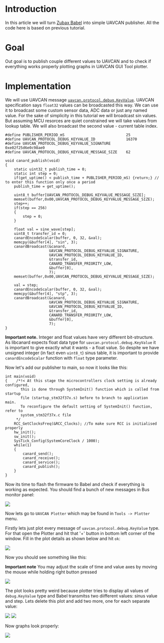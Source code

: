 # Introduction #
In this article we will turn [Zubax Babel](https://zubax.com/products/babel) into simple UAVCAN publisher. 
All the code here is based on previous tutorial. 

# Goal #
Out goal is to publish couple different values to UAVCAN and to check if everything works properly plotting graphs in UAVCAN GUI Tool plotter. 

# Implementation #
We will use UAVCAN message [`uavcan.protocol.debug.KeyValue`](http://uavcan.org/Specification/7._List_of_standard_data_types/#keyvalue). UAVCAN specification says `float32` values can be broadcasted this way. We can use it to broadcast some custom sensor data, ADC data or just any named value. For the sake of simplicity in this tutorial we will broadcast sin values. But assuming MCU resorces are quiet constrained we will take values from lookup table. We will also broadcast the second value - current table index. 

    #define PUBLISHER_PERIOD_mS                            25
    #define UAVCAN_PROTOCOL_DEBUG_KEYVALUE_ID              16370   
    #define UAVCAN_PROTOCOL_DEBUG_KEYVALUE_SIGNATURE       0xe02f25d6e0c98ae0 
    #define UAVCAN_PROTOCOL_DEBUG_KEYVALUE_MESSAGE_SIZE    62   

    void canard_publish(void)  
    {  
	    static uint32_t publish_time = 0;
	    static int step = 0;
	    if(get_uptime() < publish_time + PUBLISHER_PERIOD_mS) {return;} // to enter this function only once a period
	    publish_time = get_uptime();
	  
	    uint8_t buffer[UAVCAN_PROTOCOL_DEBUG_KEYVALUE_MESSAGE_SIZE];
	    memset(buffer,0x00,UAVCAN_PROTOCOL_DEBUG_KEYVALUE_MESSAGE_SIZE);
	    step++;
	    if(step == 256) 
	    {
	        step = 0;
	    }
	  
	    float val = sine_wave[step];
	    uint8_t transfer_id = 0;
	    canardEncodeScalar(buffer, 0, 32, &val);
	    memcpy(&buffer[4], "sin", 3);    
	    canardBroadcast(&canard, 
	                    UAVCAN_PROTOCOL_DEBUG_KEYVALUE_SIGNATURE,
	                    UAVCAN_PROTOCOL_DEBUG_KEYVALUE_ID,
	                    &transfer_id,
	                    CANARD_TRANSFER_PRIORITY_LOW,
	                    &buffer[0], 
	                    7);
	    memset(buffer,0x00,UAVCAN_PROTOCOL_DEBUG_KEYVALUE_MESSAGE_SIZE);
	  
	    val = step;
	    canardEncodeScalar(buffer, 0, 32, &val);
	    memcpy(&buffer[4], "stp", 3);  
	    canardBroadcast(&canard, 
	                    UAVCAN_PROTOCOL_DEBUG_KEYVALUE_SIGNATURE,
	                    UAVCAN_PROTOCOL_DEBUG_KEYVALUE_ID,
	                    &transfer_id,
	                    CANARD_TRANSFER_PRIORITY_LOW,
	                    &buffer[0], 
	                    7);
    }


**Important note.** Integer and float values have very different bit-structure. As libcanard expects float data type for `uavcan.protocol.debug.KeyValue` it is important to give exactly what it wants - a float value. So despite we have unsigned integer (in fact even `uint8_t`) sinus table, it is important to provide `canardEncodeScalar` function with `float` type parameter. 

Now let's add our publisher to main, so now it looks like this: 

    int main(void)
    {    /*!< At this stage the microcontrollers clock setting is already configured, 
	       this is done through SystemInit() function which is called from startup
	       file (startup_stm32f37x.s) before to branch to application main.
	       To reconfigure the default setting of SystemInit() function, refer to
	       system_stm32f37x.c file
	     */
	    RCC_GetClocksFreq(&RCC_Clocks); //To make sure RCC is initialised properly
	    hw_init();
	    sw_init();  
	    SysTick_Config(SystemCoreClock / 1000);
	    while(1)
	    {
	        canard_send();
	        canard_receive();
	        canard_service();
	        canard_publish();
	    }
    }

Now its time to flash the firmware to Babel and check if everything is working as expected. You should find a bunch of new messages in Bus monitor panel:

![](busm.png)

Now lets go to `UAVCAN Plotter` which may be found in `Tools -> Plotter` menu.

Firstly lets just plot every message of `uavcan.protocol.debug.KeyValue` type. For that open the Plotter and hit that '+' button in bottom left corner of the window. Fill in the plot details as shown below and hit `ok`:

![](plot_all.png) 

Now you should see something like this:
 
**Important note** You may adjust the scale of time and value axes by moving the mouse while holding right button pressed

![](plot.png)

The plot looks pretty weird because plotter tries to display all values of `debug.KeyValue` type and Babel transmitss two diifferent values: sinus value and step. Lets delete this plot and add two more, one for each separate value:

 ![](plot_sin.png)    ![](plot_stp.png)

Now graphs look properly:

![](plot1.png)

